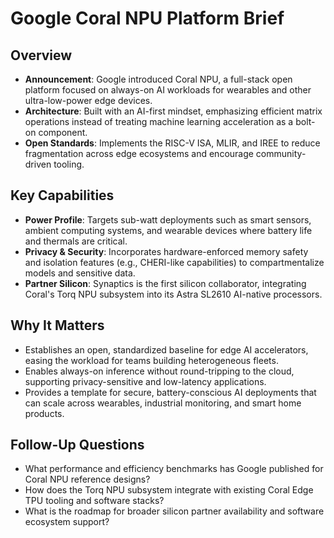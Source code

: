 # Google Coral NPU Platform Brief

## Overview
- **Announcement**: Google introduced Coral NPU, a full-stack open platform focused on always-on AI workloads for wearables and other ultra-low-power edge devices.
- **Architecture**: Built with an AI-first mindset, emphasizing efficient matrix operations instead of treating machine learning acceleration as a bolt-on component.
- **Open Standards**: Implements the RISC-V ISA, MLIR, and IREE to reduce fragmentation across edge ecosystems and encourage community-driven tooling.

## Key Capabilities
- **Power Profile**: Targets sub-watt deployments such as smart sensors, ambient computing systems, and wearable devices where battery life and thermals are critical.
- **Privacy & Security**: Incorporates hardware-enforced memory safety and isolation features (e.g., CHERI-like capabilities) to compartmentalize models and sensitive data.
- **Partner Silicon**: Synaptics is the first silicon collaborator, integrating Coral's Torq NPU subsystem into its Astra SL2610 AI-native processors.

## Why It Matters
- Establishes an open, standardized baseline for edge AI accelerators, easing the workload for teams building heterogeneous fleets.
- Enables always-on inference without round-tripping to the cloud, supporting privacy-sensitive and low-latency applications.
- Provides a template for secure, battery-conscious AI deployments that can scale across wearables, industrial monitoring, and smart home products.

## Follow-Up Questions
- What performance and efficiency benchmarks has Google published for Coral NPU reference designs?
- How does the Torq NPU subsystem integrate with existing Coral Edge TPU tooling and software stacks?
- What is the roadmap for broader silicon partner availability and software ecosystem support?
